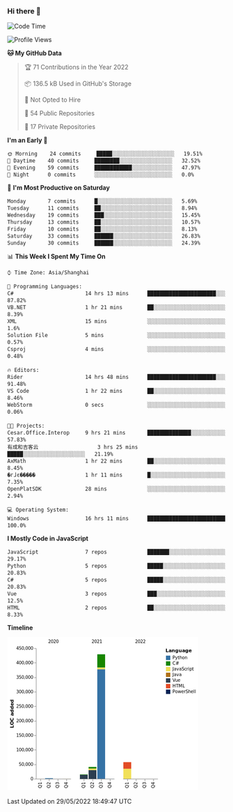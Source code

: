 ### Hi there 👋
<!--START_SECTION:waka-->
![Code Time](http://img.shields.io/badge/Code%20Time-0%20secs-blue)

![Profile Views](http://img.shields.io/badge/Profile%20Views-9-blue)

**🐱 My GitHub Data** 

> 🏆 71 Contributions in the Year 2022
 > 
> 📦 136.5 kB Used in GitHub's Storage 
 > 
> 🚫 Not Opted to Hire
 > 
> 📜 54 Public Repositories 
 > 
> 🔑 17 Private Repositories  
 > 
**I'm an Early 🐤** 

```text
🌞 Morning    24 commits     █████░░░░░░░░░░░░░░░░░░░░   19.51% 
🌆 Daytime    40 commits     ████████░░░░░░░░░░░░░░░░░   32.52% 
🌃 Evening    59 commits     ████████████░░░░░░░░░░░░░   47.97% 
🌙 Night      0 commits      ░░░░░░░░░░░░░░░░░░░░░░░░░   0.0%

```
📅 **I'm Most Productive on Saturday** 

```text
Monday       7 commits      █░░░░░░░░░░░░░░░░░░░░░░░░   5.69% 
Tuesday      11 commits     ██░░░░░░░░░░░░░░░░░░░░░░░   8.94% 
Wednesday    19 commits     ███░░░░░░░░░░░░░░░░░░░░░░   15.45% 
Thursday     13 commits     ██░░░░░░░░░░░░░░░░░░░░░░░   10.57% 
Friday       10 commits     ██░░░░░░░░░░░░░░░░░░░░░░░   8.13% 
Saturday     33 commits     ██████░░░░░░░░░░░░░░░░░░░   26.83% 
Sunday       30 commits     ██████░░░░░░░░░░░░░░░░░░░   24.39%

```


📊 **This Week I Spent My Time On** 

```text
⌚︎ Time Zone: Asia/Shanghai

💬 Programming Languages: 
C#                       14 hrs 13 mins      ██████████████████████░░░   87.82% 
VB.NET                   1 hr 21 mins        ██░░░░░░░░░░░░░░░░░░░░░░░   8.39% 
XML                      15 mins             ░░░░░░░░░░░░░░░░░░░░░░░░░   1.6% 
Solution File            5 mins              ░░░░░░░░░░░░░░░░░░░░░░░░░   0.57% 
Csproj                   4 mins              ░░░░░░░░░░░░░░░░░░░░░░░░░   0.48%

🔥 Editors: 
Rider                    14 hrs 48 mins      ██████████████████████░░░   91.48% 
VS Code                  1 hr 22 mins        ██░░░░░░░░░░░░░░░░░░░░░░░   8.46% 
WebStorm                 0 secs              ░░░░░░░░░░░░░░░░░░░░░░░░░   0.06%

🐱‍💻 Projects: 
Cesar.Office.Interop     9 hrs 21 mins       ██████████████░░░░░░░░░░░   57.83% 
有成和吉客云                   3 hrs 25 mins       █████░░░░░░░░░░░░░░░░░░░░   21.19% 
AxMath                   1 hr 22 mins        ██░░░░░░░░░░░░░░░░░░░░░░░   8.45% 
�гɺͼ�����                1 hr 11 mins        █░░░░░░░░░░░░░░░░░░░░░░░░   7.35% 
OpenPlatSDK              28 mins             ░░░░░░░░░░░░░░░░░░░░░░░░░   2.94%

💻 Operating System: 
Windows                  16 hrs 11 mins      █████████████████████████   100.0%

```

**I Mostly Code in JavaScript** 

```text
JavaScript               7 repos             ███████░░░░░░░░░░░░░░░░░░   29.17% 
Python                   5 repos             █████░░░░░░░░░░░░░░░░░░░░   20.83% 
C#                       5 repos             █████░░░░░░░░░░░░░░░░░░░░   20.83% 
Vue                      3 repos             ███░░░░░░░░░░░░░░░░░░░░░░   12.5% 
HTML                     2 repos             ██░░░░░░░░░░░░░░░░░░░░░░░   8.33%

```


**Timeline**

![Chart not found](https://raw.githubusercontent.com/cesaryuan/cesaryuan/main/charts/bar_graph.png) 


 Last Updated on 29/05/2022 18:49:47 UTC
<!--END_SECTION:waka-->

<!--
**cesaryuan/Cesaryuan** is a ✨ _special_ ✨ repository because its `README.md` (this file) appears on your GitHub profile.

Here are some ideas to get you started:

- 🔭 I’m currently working on ...
- 🌱 I’m currently learning ...
- 👯 I’m looking to collaborate on ...
- 🤔 I’m looking for help with ...
- 💬 Ask me about ...
- 📫 How to reach me: ...
- 😄 Pronouns: ...
- ⚡ Fun fact: ...
-->
